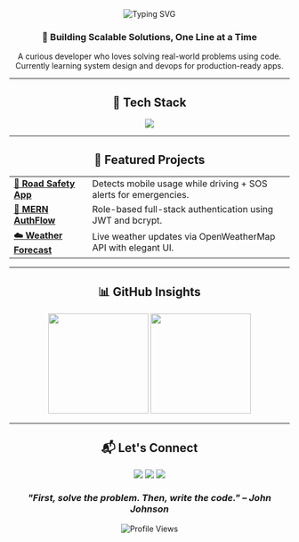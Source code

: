<div align="center">

<!-- 🎯 Intro Section -->
<img src="https://readme-typing-svg.demolab.com/?font=Fira+Code&weight=500&pause=1000&color=00C9FF&center=true&width=435&lines=Hi+I'm+Bhanu+Sharma!;Full-Stack+MERN+Developer;System+Design+%26+DevOps+Explorer" alt="Typing SVG" />

<h3>🚀 Building Scalable Solutions, One Line at a Time</h3>
<p>
  A curious developer who loves solving real-world problems using code.<br/>
  Currently learning system design and devops for production-ready apps.
</p>

---

<!-- 🛠 Skills -->
<h2>🧰 Tech Stack</h2>
<p>
  <img src="https://skillicons.dev/icons?i=react,nodejs,express,mongodb,ts,tailwind,figma,git,github,vscode,docker&perline=8" />
</p>

---

<!-- 📂 Featured Projects -->
<h2>📂 Featured Projects</h2>

<table>
  <tr>
    <td><b><a href="https://github.com/Bhanu-Sharma-7/road-safety-app">🚦 Road Safety App</a></b></td>
    <td>Detects mobile usage while driving + SOS alerts for emergencies.</td>
  </tr>
  <tr>
    <td><b><a href="https://github.com/Bhanu-Sharma-7/mern-auth">🔐 MERN AuthFlow</a></b></td>
    <td>Role-based full-stack authentication using JWT and bcrypt.</td>
  </tr>
  <tr>
    <td><b><a href="https://github.com/Bhanu-Sharma-7/weather-forecast-app">☁️ Weather Forecast</a></b></td>
    <td>Live weather updates via OpenWeatherMap API with elegant UI.</td>
  </tr>
</table>

---

<!-- 📈 Stats -->
<h2>📊 GitHub Insights</h2>
<p>
  <img src="https://github-readme-stats.vercel.app/api?username=Bhanu-Sharma-7&show_icons=true&theme=radical&hide_border=true" height="180"/>
  <img src="https://github-readme-streak-stats.herokuapp.com?user=Bhanu-Sharma-7&theme=radical&hide_border=true" height="180"/>
</p>

---

<!-- 📬 Contact -->
<h2>📬 Let's Connect</h2>
<p>
  <a href="mailto:bhanusharma14581@gmail.com"><img src="https://img.shields.io/badge/Gmail-EA4335?style=for-the-badge&logo=gmail&logoColor=white"/></a>
  <a href="https://linkedin.com/in/bhanu-sharma-dev"><img src="https://img.shields.io/badge/LinkedIn-0A66C2?style=for-the-badge&logo=linkedin&logoColor=white"/></a>
  <a href="https://github.com/Bhanu-Sharma-7"><img src="https://img.shields.io/badge/GitHub-171515?style=for-the-badge&logo=github&logoColor=white"/></a>
</p>

<!-- 🔁 Quote -->
<h3><i>"First, solve the problem. Then, write the code." – John Johnson</i></h3>

<!-- 👁 Visitors -->
<p><img src="https://komarev.com/ghpvc/?username=Bhanu-Sharma-7&style=flat-square&color=blue" alt="Profile Views" /></p>

</div>